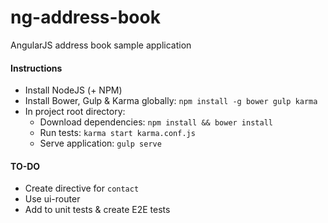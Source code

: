 # ng-address-book
AngularJS address book sample application

#### Instructions
+ Install NodeJS (+ NPM) 
+ Install Bower, Gulp & Karma globally: `npm install -g bower gulp karma`
+ In project root directory:
  - Download dependencies: `npm install && bower install` 
  - Run tests: `karma start karma.conf.js`
  - Serve application: `gulp serve`

#### TO-DO
+ Create directive for `contact`
+ Use ui-router
+ Add to unit tests & create E2E tests



